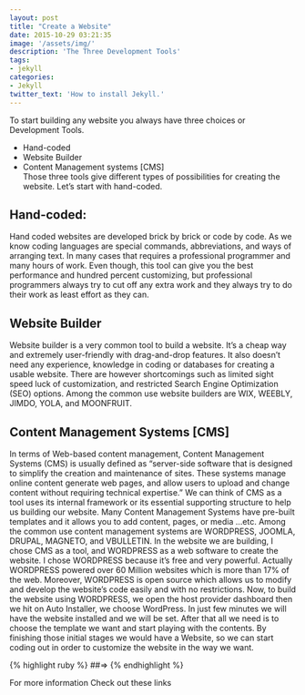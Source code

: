 ```yaml
---
layout: post
title: "Create a Website"
date: 2015-10-29 03:21:35
image: '/assets/img/'
description: 'The Three Development Tools'
tags:
- jekyll
categories:
- Jekyll 
twitter_text: 'How to install Jekyll.'
---
```


To start building any website you always have three choices or Development Tools.  
*	Hand-coded  
*	Website Builder  
*	Content Management systems [CMS]  
Those three tools give different types of possibilities for creating the website. Let’s start with hand-coded.

## Hand-coded:
Hand coded websites are developed brick by brick or code by code. As we know coding languages are special commands, abbreviations, and ways of arranging text. In many cases that requires a professional programmer and many hours of work. Even though, this tool can give you the best performance and hundred percent customizing, but professional programmers always try to cut off any extra work and they always try to do their work as least effort as they can.    

## Website Builder
Website builder is a very common tool to build a website. It’s a cheap way and extremely user-friendly with drag-and-drop features. It also doesn’t need any experience, knowledge in coding or databases for creating a usable website. There are however shortcomings such as limited sight speed luck of customization, and restricted Search Engine Optimization (SEO) options. Among the common use website builders are WIX, WEEBLY, JIMDO, YOLA, and MOONFRUIT.

## Content Management Systems [CMS]
In terms of Web-based content management, Content Management Systems (CMS) is usually defined as “server-side software that is designed to simplify the creation and maintenance of sites. These systems manage online content generate web pages, and allow users to upload and change content without requiring technical expertise.” 
We can think of CMS as a tool uses its internal framework or its essential supporting structure to help us building our website. Many Content Management Systems have pre-built templates and it allows you to add content, pages, or media …etc. 
Among the common use content management systems are WORDPRESS, JOOMLA, DRUPAL, MAGNETO, and VBULLETIN.
In the website we are building, I chose CMS as a tool, and WORDPRESS as a web software to create the website. I chose WORDPRESS because it’s free and very powerful. Actually WORDPRESS powered over 60 Million websites which is more than 17% of the web. Moreover, WORDPRESS is open source which allows us to modify and develop the website’s code easily and with no restrictions.
Now, to build the website using WORDPRESS, we open the host provider dashboard then we hit on Auto Installer, we choose WordPress. In just few minutes we will have the website installed and we will be set. After that all we need is to choose the template we want and start playing with the contents. By finishing those initial stages we would have a Website, so we can start coding out in order to customize the website in the way we want.

{% highlight ruby %}
##=> 
{% endhighlight %}




For more information Check out these links 



[jekyll-gh]: https://github.com/Web-Development
[jekyll]:    http://jekyllrb.com